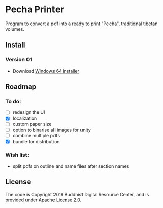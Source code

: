 # Pecha Printer
Program to convert a pdf into a ready to print "Pecha", traditional tibetan volumes.

## Install
### Version 01

* Download [Windows 64 installer](https://github.com/buda-base/pecha-printer/releases/download/v0.1/PechaPrinter_1.0.exe)

 
## Roadmap
### To do:
- [ ] redesign the UI
- [x] localization
- [ ] custom paper size
- [ ] option to binarise all images for unity
- [ ] combine multiple pdfs
- [x] bundle for distribution

### Wish list:
- split pdfs on outline and name files after section names

## License

The code is Copyright 2019 Buddhist Digital Resource Center, and is provided under [Apache License 2.0](LICENSE).

